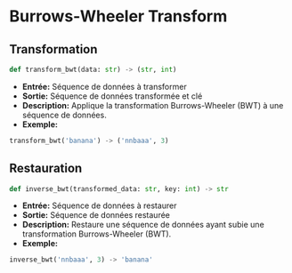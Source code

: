 # Burrows-Wheeler Transform

## Transformation
```py
def transform_bwt(data: str) -> (str, int)
```
- **Entrée:** Séquence de données à transformer
- **Sortie:** Séquence de données transformée et clé
- **Description:** Applique la transformation Burrows-Wheeler (BWT) à une séquence de données.
- **Exemple:**
```py
transform_bwt('banana') -> ('nnbaaa', 3)
```

## Restauration
```py
def inverse_bwt(transformed_data: str, key: int) -> str
```
- **Entrée:** Séquence de données à restaurer
- **Sortie:** Séquence de données restaurée
- **Description:** Restaure une séquence de données ayant subie une transformation Burrows-Wheeler (BWT).
- **Exemple:**
```py
inverse_bwt('nnbaaa', 3) -> 'banana'
```
